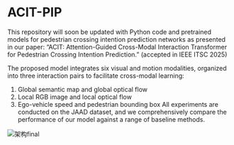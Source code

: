 # ACIT-PIP
This repository will soon be updated with Python code and pretrained models for pedestrian crossing intention prediction networks as presented in our paper:
“ACIT: Attention-Guided Cross-Modal Interaction Transformer for Pedestrian Crossing Intention Prediction.” (accepted in IEEE ITSC 2025)

The proposed model integrates six visual and motion modalities, organized into three interaction pairs to facilitate cross-modal learning:
1. Global semantic map and global optical flow
2. Local RGB image and local optical flow
3. Ego-vehicle speed and pedestrian bounding box
All experiments are conducted on the JAAD dataset, and we comprehensively compare the performance of our model against a range of baseline methods.


![架构final](https://github.com/user-attachments/assets/2fe4d0d0-5819-4c81-9797-ca6c8ac43642)

